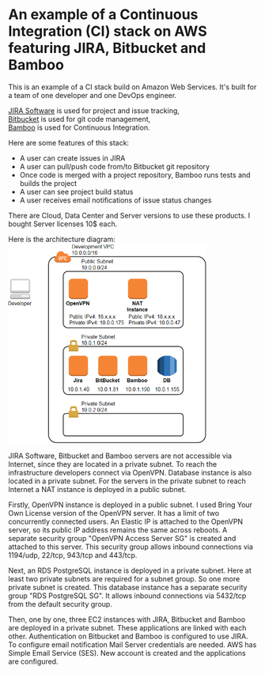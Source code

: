 # An example of a Continuous Integration (CI) stack on AWS featuring JIRA, Bitbucket and Bamboo

This is an example of a CI stack build on Amazon Web Services. It's built for a team of one developer and one DevOps engineer.

[JIRA Software](https://www.atlassian.com/software/jira) is used for project and issue tracking,  
[Bitbucket](https://www.atlassian.com/software/bitbucket) is used for git code management,  
[Bamboo](https://www.atlassian.com/software/bamboo) is used for Continuous Integration.  

Here are some features of this stack:
* A user can create issues in JIRA
* A user can pull/push code from/to Bitbucket git repository
* Once code is merged with a project repository, Bamboo runs tests and builds the project
* A user can see project build status
* A user receives email notifications of issue status changes

There are Cloud, Data Center and Server versions to use these products. I bought Server licenses 10$ each.

Here is the architecture diagram:  
![Continuous Integration](aws.png)

JIRA Software, Bitbucket and Bamboo servers are not accessible via Internet, since they are located in a private subnet. To reach the infrastructure developers connect via OpenVPN. Database instance is also located in a private subnet. For the servers in the private subnet to reach Internet a NAT instance is deployed in a public subnet.

Firstly, OpenVPN instance is deployed in a public subnet. I used Bring Your Own License version of the OpenVPN server. It has a limit of two concurrently connected users. An Elastic IP is attached to the OpenVPN server, so its public IP address remains the same across reboots. A separate security group "OpenVPN Access Server SG" is created and attached to this server. This security group allows inbound connections via 1194/udp, 22/tcp, 943/tcp and 443/tcp.

Next, an RDS PostgreSQL instance is deployed in a private subnet. Here at least two private subnets are required for a subnet group. So one more private subnet is created. This database instance has a separate security group "RDS PostgreSQL SG". It allows inbound connections via 5432/tcp from the default security group.

Then, one by one, three EC2 instances with JIRA, Bitbucket and Bamboo are deployed in a private subnet. These applications are linked with each other. Authentication on Bitbucket and Bamboo is configured to use JIRA. To configure email notification Mail Server credentials are needed. AWS has Simple Email Service (SES). New account is created and the applications are configured.
